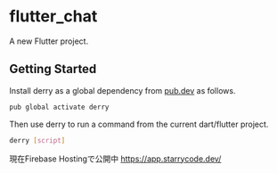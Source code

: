 # flutter_chat

A new Flutter project.

## Getting Started

Install derry as a global dependency from [pub.dev](https://pub.dev) as follows.

```bash
pub global activate derry
```

Then use derry to run a command from the current dart/flutter project.

```bash
derry [script]
```

現在Firebase Hostingで公開中 https://app.starrycode.dev/
